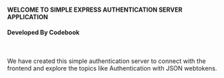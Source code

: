 #### WELCOME TO SIMPLE EXPRESS AUTHENTICATION SERVER APPLICATION

<h4>Developed By Codebook</h4>
<br />
<p>We have created this simple authentication server to connect with the frontend and explore the topics like Authentication with JSON webtokens.</p>

